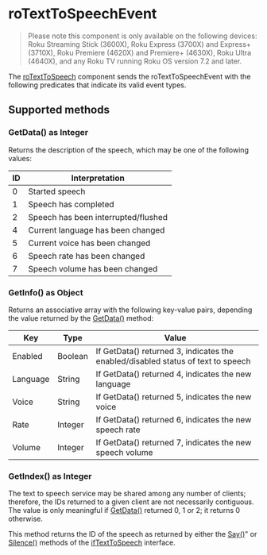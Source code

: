 roTextToSpeechEvent
===================

> Please note this component is only available on the following devices: Roku Streaming Stick (3600X), Roku Express (3700X) and Express+ (3710X), Roku Premiere (4620X) and Premiere+ (4630X), Roku Ultra (4640X), and any Roku TV running Roku OS version 7.2 and later.

The [roTextToSpeech](/docs/references/brightscript/components/rotexttospeech.md "roTextToSpeech") component sends the roTextToSpeechEvent with the following predicates that indicate its valid event types.

Supported methods
-----------------

### GetData() as Integer

Returns the description of the speech, which may be one of the following values:

| ID  | Interpretation |
| --- | --- |
| 0   | Started speech |
| 1   | Speech has completed |
| 2   | Speech has been interrupted/flushed |
| 4   | Current language has been changed |
| 5   | Current voice has been changed |
| 6   | Speech rate has been changed |
| 7   | Speech volume has been changed |

### GetInfo() as Object

Returns an associative array with the following key-value pairs, depending the value returned by the [GetData()](/docs/references/brightscript/events/rotexttospeechevent.md#getinfo-as-object "GetData()") method:

| Key | Type | Value |
| --- | --- | --- |
| Enabled | Boolean | If GetData() returned 3, indicates the enabled/disabled status of text to speech |
| Language | String | If GetData() returned 4, indicates the new language |
| Voice | String | If GetData() returned 5, indicates the new voice |
| Rate | Integer | If GetData() returned 6, indicates the new speech rate |
| Volume | Integer | If GetData() returned 7, indicates the new speech volume |

### GetIndex() as Integer

The text to speech service may be shared among any number of clients; therefore, the IDs returned to a given client are not necessarily contiguous. The value is only meaningful if [GetData()](/docs/references/brightscript/events/rotexttospeechevent.md#getinfo-as-object "GetData()") returned 0, 1 or 2; it returns 0 otherwise.

This method returns the ID of the speech as returned by either the [Say()](/docs/references/brightscript/interfaces/iftexttospeech.md#saytext-as-string-as-integer "Say()")" or [Silence()](/docs/references/brightscript/interfaces/iftexttospeech.md#silenceduration-as-integer-as-integer "Silence()") methods of the [ifTextToSpeech](/docs/references/brightscript/interfaces/iftexttospeech.md "ifTextToSpeech") interface.